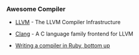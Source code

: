 ### Awesome Compiler

* [LLVM](http://llvm.org) - The LLVM Compiler Infrastructure

* [Clang](http://clang.llvm.org) - A C language family frontend for LLVM


* [Writing a compiler in Ruby, bottom up](http://www.hokstad.com/compiler)

